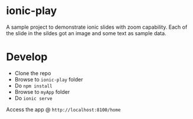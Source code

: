 # ionic-play

A sample project to demonstrate ionic slides with zoom capability. Each of the slide in the sildes got an image and some text as sample data.

# Develop

- Clone the repo
- Browse to `ionic-play` folder
- Do `npm install`
- Browse to `myApp` folder
- Do `ionic serve`

Access the app @ `http://localhost:8100/home`